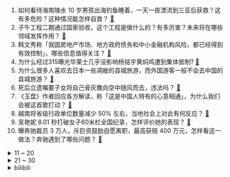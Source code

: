 1. 如何看待海南陵水 10 岁男孩出海钓鱼睡着，一天一夜漂流到三亚后获救？这有多危险？这种情况能怎样自救？ [:link:](https://www.zhihu.com/question/15595621918)
2. 子午工程二期通过国家验收，这个工程是做什么的？有多厉害？未来将在哪些领域发挥作用？ [:link:](https://www.zhihu.com/question/15485397123)
3. 韩文秀称「我国房地产市场、地方政府债务和中小金融机构风险，都已经得到有效控制」，哪些信息值得关注？ [:link:](https://www.zhihu.com/question/15607180982)
4. 为什么经过315曝光华莱士几乎没影响杨铭宇黄焖鸡遭到集体抵制? [:link:](https://www.zhihu.com/question/15446816958)
5. 为什么很多人喜欢去日本一些凋敝的县城旅游，而外国游客一般不会去中国的县城旅游？ [:link:](https://www.zhihu.com/question/15471390148)
6. 死后立遗嘱要子女将自己骨灰撒向空中随风而去，违法吗？ [:link:](https://www.zhihu.com/question/1886386539191316855)
7. 《玉盘》作者回应各方解读，称「这是中国人特有的心意相通」，为什么我们会被这首歌打动？ [:link:](https://www.zhihu.com/question/15490548065)
8. 越南将省级行政单位数量减少 50% 左右，当地社会上对此有何反应？ [:link:](https://www.zhihu.com/question/14941693099)
9. 吴艳妮 8.01 秒打破女子60米栏全国纪录，怎样评价她的表现？ [:link:](https://www.zhihu.com/question/15627778194)
10. 曝奔驰裁员 3 万人，斥巨资鼓励自愿离职，最高获赔 400 万元，怎样看这一做法？奔驰遇到了哪些问题？ [:link:](https://www.zhihu.com/question/15619242556)
<details>
<summary>11 ~ 20</summary>

11. 女生劝阻吸烟被怼不闻烟味别出来吃饭，官方称饭店有规劝义务，你能接受公共场合抽烟吗？二手烟有哪些危害？ [:link:](https://www.zhihu.com/question/15602725563)
12. 如何看待美食博主大祥哥自曝投资被骗千万？ [:link:](https://www.zhihu.com/question/15560222033)
13. 《三角洲行动》大战场没有全屏文字交流，是不是为了掩盖队伍里大部分都是人机的事实？ [:link:](https://www.zhihu.com/question/681987656)
14. 二手平台发霉橘子标价 500 元，这是玩梗还是真有科研价值？霉变的橘子有哪些危害？ [:link:](https://www.zhihu.com/question/15539424051)
15. 美联储 2024 年运营亏损 776 亿美元，连续第二年出现巨亏，亏损原因有哪些？会带来哪些影响？ [:link:](https://www.zhihu.com/question/15598144409)
16. 为什么西湖醋鱼从一道名菜变成了难吃的代名词？ [:link:](https://www.zhihu.com/question/1885609915739006089)
17. 《刺客信条：影》的女主奈绪江在正面战斗的时候非常刮痧，1对3基本上就打不过了，如何评价这一设定？ [:link:](https://www.zhihu.com/question/15285793244)
18. 《倩女幽魂》三部想表达的中心思想是什么? [:link:](https://www.zhihu.com/question/380263594)
19. 如何评价薛晓路监制，张子枫主演的电影《我会好好的》？ [:link:](https://www.zhihu.com/question/15395498734)
20. 从心理学角度看，拖延症的根源是什么？ [:link:](https://www.zhihu.com/question/1885997541918741629)
</details>
<details>
<summary>21 ~ 30</summary>

21. 饺子导演票房突破 200 亿，为中国影史首位导演票房破 200 亿影人，这一成绩有多厉害？ [:link:](https://www.zhihu.com/question/15598924149)
22. 2025 年盐城赛 U22 国足 1-0 绝杀韩国，刘浩帆爆射制胜，怎样评价本场比赛？ [:link:](https://www.zhihu.com/question/15614771112)
23. 为什么二进制没有2，八进制没有8，而十进制有10？ [:link:](https://www.zhihu.com/question/15262848006)
24. 如何看待中国人民大学官宣将主校区定为通州校区？ [:link:](https://www.zhihu.com/question/15496231986)
25. 年轻人已成熬夜主力，为什么一天睡够 8 小时这么难？ [:link:](https://www.zhihu.com/question/14683686271)
26. 一景区招 60 岁以上老人带薪钓鱼扮演 NPC ，时薪 20 元还包吃，怎么看待此事？ [:link:](https://www.zhihu.com/question/15542326351)
27. 为什么领导总是觉得应该在上班时间的干活，下班以后充实专业知识，领导都能做到这么自律和上进吗？ [:link:](https://www.zhihu.com/question/14977775768)
28. 如何评价《人生切割术》（Severance）第二季大结局？ [:link:](https://www.zhihu.com/question/15480307948)
29. 研究生复试中，被导师没好气的呛道「这不是我想问你的」该怎么调整应对？ [:link:](https://www.zhihu.com/question/14566514129)
30. 国足再次输给沙特之后，国足争夺十八强赛小组第四的可能性还有多大? [:link:](https://www.zhihu.com/question/15454880324)
</details><details>
<summary>bilibili</summary>

</details>